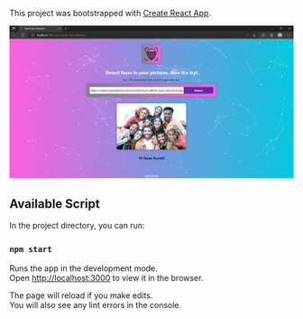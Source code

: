 This project was bootstrapped with [Create React App](https://github.com/facebook/create-react-app).


<p align='center'>
  <img src="https://github.com/harsh877587/react-face-detection-app/blob/master/demo.png" />
</p>

## Available Script

In the project directory, you can run:

### `npm start`

Runs the app in the development mode.<br />
Open [http://localhost:3000](http://localhost:3000) to view it in the browser.

The page will reload if you make edits.<br />
You will also see any lint errors in the console.






